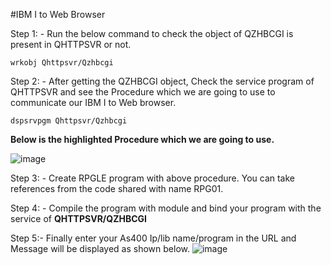 #IBM I to Web Browser

Step 1: - Run the below command to check the object of QZHBCGI is present in QHTTPSVR or not.

    wrkobj Qhttpsvr/Qzhbcgi

Step 2: - After getting the QZHBCGI object, Check the service program of QHTTPSVR and see the Procedure which we are going to use to communicate our IBM I to Web browser.

    dspsrvpgm Qhttpsvr/Qzhbcgi
**Below is the highlighted Procedure which we are going to use.**

![image](https://user-images.githubusercontent.com/42302678/107364541-97bfc980-6b01-11eb-8eb8-c31afdce7ef8.png)
 
Step 3: - Create RPGLE program with above procedure. You can take references from the code shared with name RPG01.

Step 4: - Compile the program with module and bind your program with the service of **QHTTPSVR/QZHBCGI**

Step 5:- Finally enter your As400 Ip/lib name/program in the URL and Message will be displayed as shown below.
![image](https://user-images.githubusercontent.com/42302678/107364663-bfaf2d00-6b01-11eb-8551-db5a7f1d16b2.png)
 
